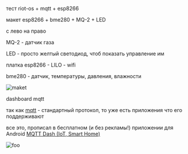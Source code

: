 тест riot-os + mqtt + esp8266

макет esp8266 + bme280 + MQ-2 + LED

с лево на право

  MQ-2 - датчик газа
  
  LED  - просто желтый светодиод, чтоб показать управление им
  
  платка esp8266 - LILO - wifi
  
  bme280 - датчик, температуры, давления, влажности
  
  
<p><img src="https://github.com/nvv13/test/blob/main/test-mqtt/%D0%B8%D0%B7%D0%BE%D0%B1%D1%80%D0%B0%D0%B6%D0%B5%D0%BD%D0%B8%D0%B5_viber_2021-02-07_12-11-30.jpg" alt="maket" title="макет" /></p>



dashboard mqtt

так как <a href="https://ru.wikipedia.org/wiki/MQTT" title="mqtt">mqtt</a> - стандартный протокол, то уже есть приложения что его поддерживают

все это, прописал в бесплатном (и без рекламы!) приложении для Android <a href="https://play.google.com/store/apps/details?id=net.routix.mqttdash&hl=ru" title="MQTT Dash (IoT, Smart Home)">MQTT Dash (IoT, Smart Home)</a>

<p><img src="https://github.com/nvv13/test/blob/main/test-mqtt/%D0%B8%D0%B7%D0%BE%D0%B1%D1%80%D0%B0%D0%B6%D0%B5%D0%BD%D0%B8%D0%B5_viber_2021-02-07_12-11-13.jpg" alt="foo" title="title" /></p>
